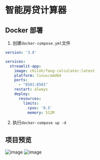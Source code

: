 # 智能房贷计算器

## Docker 部署

1. 创建`docker-compose.yml`文件
```yml
version: '3.8'

services:
  streamlit-app:
    image: chiloh/fang-calculator:latest
    platform: linux/amd64
    ports:
      - "8501:8501"
    restart: always
    deploy:
      resources:
        limits:
          cpus: '0.5'
          memory: 512M
```

2. 执行`docker-compose up -d`

## 项目预览

![image](https://github.com/user-attachments/assets/f0d8f665-9754-4183-bcb6-51f588cd68f0)
![image](https://github.com/user-attachments/assets/1fb4cc43-48f4-41a9-bb0c-3afb5d3a1cda)